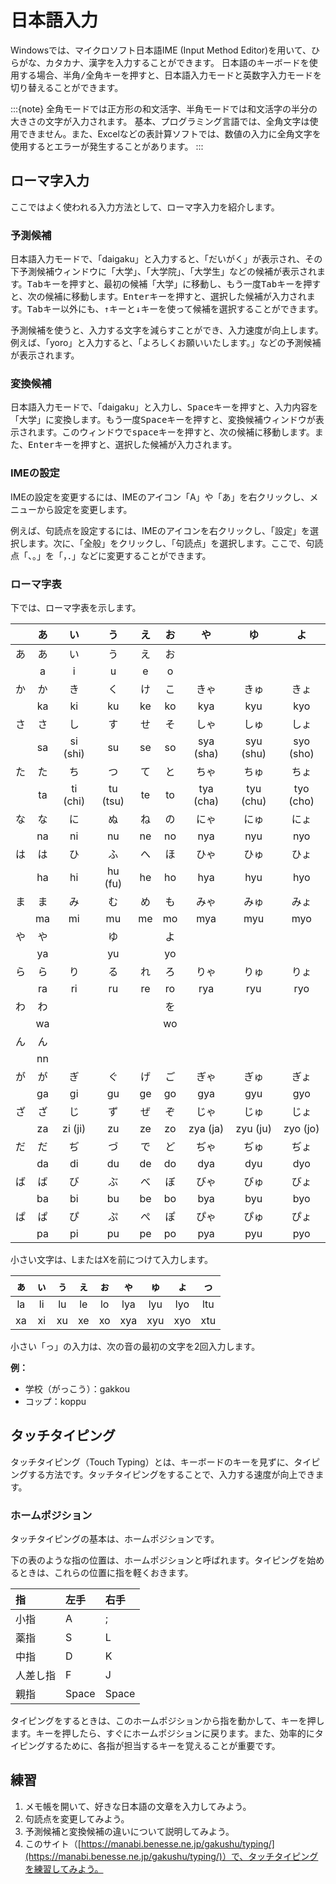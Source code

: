 # 日本語入力

Windowsでは、マイクロソフト日本語IME (Input Method Editor)を用いて、ひらがな、カタカナ、漢字を入力することができます。
日本語のキーボードを使用する場合、<kbd>半角/全角</kbd>キーを押すと、日本語入力モードと英数字入力モードを切り替えることができます。

:::{note}
全角モードでは正方形の和文活字、半角モードでは和文活字の半分の大きさの文字が入力されます。
基本、プログラミング言語では、全角文字は使用できません。また、Excelなどの表計算ソフトでは、数値の入力に全角文字を使用するとエラーが発生することがあります。
:::

## ローマ字入力

ここではよく使われる入力方法として、ローマ字入力を紹介します。

### 予測候補

日本語入力モードで、「daigaku」と入力すると、「だいがく」が表示され、その下予測候補ウィンドウに「大学」、「大学院」、「大学生」などの候補が表示されます。<kbd>Tab</kbd>キーを押すと、最初の候補「大学」に移動し、もう一度<kbd>Tab</kbd>キーを押すと、次の候補に移動します。<kbd>Enter</kbd>キーを押すと、選択した候補が入力されます。<kbd>Tab</kbd>キー以外にも、<kbd>↑</kbd>キーと<kbd>↓</kbd>キーを使って候補を選択することができます。

予測候補を使うと、入力する文字を減らすことができ、入力速度が向上します。例えば、「yoro」と入力すると、「よろしくお願いいたします。」などの予測候補が表示されます。

### 変換候補

日本語入力モードで、「daigaku」と入力し、<kbd>Space</kbd>キーを押すと、入力内容を「大学」に変換します。もう一度<kbd>Space</kbd>キーを押すと、変換候補ウィンドウが表示されます。このウィンドウで<kbd>space</kbd>キーを押すと、次の候補に移動します。また、<kbd>Enter</kbd>キーを押すと、選択した候補が入力されます。

### IMEの設定

IMEの設定を変更するには、IMEのアイコン「A」や「あ」を右クリックし、メニューから設定を変更します。

例えば、句読点を設定するには、IMEのアイコンを右クリックし、「設定」を選択します。次に、「全般」をクリックし、「句読点」を選択します。ここで、句読点「、。」を「，．」などに変更することができます。

### ローマ字表

下では、ローマ字表を示します。

|       |  あ   |    い    |    う    |  え   |  お   |    や     |    ゆ     |    よ     |
| :---: | :---: | :------: | :------: | :---: | :---: | :-------: | :-------: | :-------: |
|  あ   |  あ   |    い    |    う    |  え   |  お   |           |           |           |
|       |   a   |    i     |    u     |   e   |   o   |           |           |           |
|  か   |  か   |    き    |    く    |  け   |  こ   |   きゃ    |   きゅ    |   きょ    |
|       |  ka   |    ki    |    ku    |  ke   |  ko   |    kya    |    kyu    |    kyo    |
|  さ   |  さ   |    し    |    す    |  せ   |  そ   |   しゃ    |   しゅ    |   しょ    |
|       |  sa   | si (shi) |    su    |  se   |  so   | sya (sha) | syu (shu) | syo (sho) |
|  た   |  た   |    ち    |    つ    |  て   |  と   |   ちゃ    |   ちゅ    |   ちょ    |
|       |  ta   | ti (chi) | tu (tsu) |  te   |  to   | tya (cha) | tyu (chu) | tyo (cho) |
|  な   |  な   |    に    |    ぬ    |  ね   |  の   |   にゃ    |   にゅ    |   にょ    |
|       |  na   |    ni    |    nu    |  ne   |  no   |    nya    |    nyu    |    nyo    |
|  は   |  は   |    ひ    |    ふ    |  へ   |  ほ   |   ひゃ    |   ひゅ    |   ひょ    |
|       |  ha   |    hi    | hu (fu)  |  he   |  ho   |    hya    |    hyu    |    hyo    |
|  ま   |  ま   |    み    |    む    |  め   |  も   |   みゃ    |   みゅ    |   みょ    |
|       |  ma   |    mi    |    mu    |  me   |  mo   |    mya    |    myu    |    myo    |
|  や   |  や   |          |    ゆ    |       |  よ   |           |           |           |
|       |  ya   |          |    yu    |       |  yo   |           |           |           |
|  ら   |  ら   |    り    |    る    |  れ   |  ろ   |   りゃ    |   りゅ    |   りょ    |
|       |  ra   |    ri    |    ru    |  re   |  ro   |    rya    |    ryu    |    ryo    |
|  わ   |  わ   |          |          |       |  を   |           |           |           |
|       |  wa   |          |          |       |  wo   |           |           |           |
|  ん   |  ん   |          |          |       |       |           |           |           |
|       |  nn   |          |          |       |       |           |           |           |
|  が   |  が   |    ぎ    |    ぐ    |  げ   |  ご   |   ぎゃ    |   ぎゅ    |   ぎょ    |
|       |  ga   |    gi    |    gu    |  ge   |  go   |    gya    |    gyu    |    gyo    |
|  ざ   |  ざ   |    じ    |    ず    |  ぜ   |  ぞ   |   じゃ    |   じゅ    |   じょ    |
|       |  za   | zi (ji)  |    zu    |  ze   |  zo   | zya (ja)  | zyu (ju)  | zyo (jo)  |
|  だ   |  だ   |    ぢ    |    づ    |  で   |  ど   |   ぢゃ    |   ぢゅ    |   ぢょ    |
|       |  da   |    di    |    du    |  de   |  do   |    dya    |    dyu    |    dyo    |
|  ば   |  ば   |    び    |    ぶ    |  べ   |  ぼ   |   びゃ    |   びゅ    |   びょ    |
|       |  ba   |    bi    |    bu    |  be   |  bo   |    bya    |    byu    |    byo    |
|  ぱ   |  ぱ   |    ぴ    |    ぷ    |  ぺ   |  ぽ   |   ぴゃ    |   ぴゅ    |   ぴょ    |
|       |  pa   |    pi    |    pu    |  pe   |  po   |    pya    |    pyu    |    pyo    |

小さい文字は、LまたはXを前につけて入力します。

|  ぁ   |  ぃ   |  ぅ   |  ぇ   |  ぉ   |  ゃ   |  ゅ   |  ょ   |  っ   |
| :---: | :---: | :---: | :---: | :---: | :---: | :---: | :---: | :---: |
|  la   |  li   |  lu   |  le   |  lo   |  lya  |  lyu  |  lyo  |  ltu  |
|  xa   |  xi   |  xu   |  xe   |  xo   |  xya  |  xyu  |  xyo  |  xtu  |

小さい「っ」の入力は、次の音の最初の文字を2回入力します。

**例：** 
- 学校（がっこう）：gakkou
- コップ：koppu

## タッチタイピング

タッチタイピング（Touch Typing）とは、キーボードのキーを見ずに、タイピングする方法です。タッチタイピングをすることで、入力する速度が向上できます。

### ホームポジション

タッチタイピングの基本は、ホームポジションです。

下の表のような指の位置は、ホームポジションと呼ばれます。タイピングを始めるときは、これらの位置に指を軽くおきます。

| 指       | 左手  | 右手  |
| :------- | :---- | :---- |
| 小指     | A     | ;     |
| 薬指     | S     | L     |
| 中指     | D     | K     |
| 人差し指 | F     | J     |
| 親指     | Space | Space |

タイピングをするときは、このホームポジションから指を動かして、キーを押します。キーを押したら、すぐにホームポジションに戻ります。また、効率的にタイピングするために、各指が担当するキーを覚えることが重要です。

## 練習
1. メモ帳を開いて、好きな日本語の文章を入力してみよう。
2. 句読点を変更してみよう。
3. 予測候補と変換候補の違いについて説明してみよう。
4. このサイト（[https://manabi.benesse.ne.jp/gakushu/typing/](https://manabi.benesse.ne.jp/gakushu/typing/)）で、タッチタイピングを練習してみよう。
